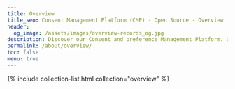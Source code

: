 ```yaml
---
title: Overview
title_seo: Consent Management Platform (CMP) - Open Source - Overview 
header:
  og_image: /assets/images/overview-records_og.jpg
description: Discover our Consent and preference Management Platform. Use data privacy to create value with trust, with our Privacy Center, backoffice application, and an Easy Integration.
permalink: /about/overview/
toc: false
menu: true
---
```


{% include collection-list.html collection="overview" %}

